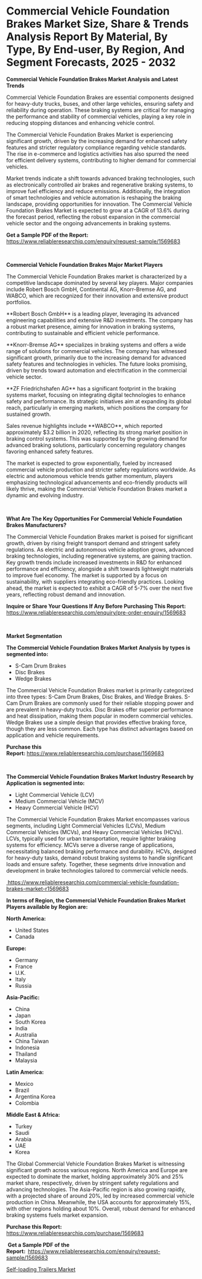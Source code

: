 <p><h1>Commercial Vehicle Foundation Brakes Market Size, Share & Trends Analysis Report By Material, By Type, By End-user, By Region, And Segment Forecasts, 2025 - 2032</h1></p><p><strong>Commercial Vehicle Foundation Brakes Market Analysis and Latest Trends</strong></p>
<p><p>Commercial Vehicle Foundation Brakes are essential components designed for heavy-duty trucks, buses, and other large vehicles, ensuring safety and reliability during operation. These braking systems are critical for managing the performance and stability of commercial vehicles, playing a key role in reducing stopping distances and enhancing vehicle control.</p><p>The Commercial Vehicle Foundation Brakes Market is experiencing significant growth, driven by the increasing demand for enhanced safety features and stricter regulatory compliance regarding vehicle standards. The rise in e-commerce and logistics activities has also spurred the need for efficient delivery systems, contributing to higher demand for commercial vehicles.</p><p>Market trends indicate a shift towards advanced braking technologies, such as electronically controlled air brakes and regenerative braking systems, to improve fuel efficiency and reduce emissions. Additionally, the integration of smart technologies and vehicle automation is reshaping the braking landscape, providing opportunities for innovation. The Commercial Vehicle Foundation Brakes Market is expected to grow at a CAGR of 13.6% during the forecast period, reflecting the robust expansion in the commercial vehicle sector and the ongoing advancements in braking systems.</p></p>
<p><strong>Get a Sample PDF of the Report:&nbsp;</strong> <a href="https://www.reliableresearchiq.com/enquiry/request-sample/1569683?utm_campaign=3103&utm_medium=2&utm_source=Github&utm_content=ia&utm_term=25032025&utm_id=commercial-vehicle-foundation-brakes">https://www.reliableresearchiq.com/enquiry/request-sample/1569683</a></p>
<p>&nbsp;</p>
<p><strong>Commercial Vehicle Foundation Brakes Major Market Players</strong></p>
<p><p>The Commercial Vehicle Foundation Brakes market is characterized by a competitive landscape dominated by several key players. Major companies include Robert Bosch GmbH, Continental AG, Knorr-Bremse AG, and WABCO, which are recognized for their innovation and extensive product portfolios.</p><p>**Robert Bosch GmbH** is a leading player, leveraging its advanced engineering capabilities and extensive R&D investments. The company has a robust market presence, aiming for innovation in braking systems, contributing to sustainable and efficient vehicle performance.</p><p>**Knorr-Bremse AG** specializes in braking systems and offers a wide range of solutions for commercial vehicles. The company has witnessed significant growth, primarily due to the increasing demand for advanced safety features and technologies in vehicles. The future looks promising, driven by trends toward automation and electrification in the commercial vehicle sector.</p><p>**ZF Friedrichshafen AG** has a significant footprint in the braking systems market, focusing on integrating digital technologies to enhance safety and performance. Its strategic initiatives aim at expanding its global reach, particularly in emerging markets, which positions the company for sustained growth.</p><p>Sales revenue highlights include **WABCO**, which reported approximately $3.2 billion in 2020, reflecting its strong market position in braking control systems. This was supported by the growing demand for advanced braking solutions, particularly concerning regulatory changes favoring enhanced safety features.</p><p>The market is expected to grow exponentially, fueled by increased commercial vehicle production and stricter safety regulations worldwide. As electric and autonomous vehicle trends gather momentum, players emphasizing technological advancements and eco-friendly products will likely thrive, making the Commercial Vehicle Foundation Brakes market a dynamic and evolving industry.</p></p>
<p>&nbsp;</p>
<p><strong>What Are The Key Opportunities For Commercial Vehicle Foundation Brakes Manufacturers?</strong></p>
<p><p>The Commercial Vehicle Foundation Brakes market is poised for significant growth, driven by rising freight transport demand and stringent safety regulations. As electric and autonomous vehicle adoption grows, advanced braking technologies, including regenerative systems, are gaining traction. Key growth trends include increased investments in R&D for enhanced performance and efficiency, alongside a shift towards lightweight materials to improve fuel economy. The market is supported by a focus on sustainability, with suppliers integrating eco-friendly practices. Looking ahead, the market is expected to exhibit a CAGR of 5-7% over the next five years, reflecting robust demand and innovation.</p></p>
<p><strong>Inquire or Share Your Questions If Any Before Purchasing This Report:</strong> <a href="https://www.reliableresearchiq.com/enquiry/pre-order-enquiry/1569683?utm_campaign=3103&utm_medium=2&utm_source=Github&utm_content=ia&utm_term=25032025&utm_id=commercial-vehicle-foundation-brakes">https://www.reliableresearchiq.com/enquiry/pre-order-enquiry/1569683</a></p>
<p>&nbsp;</p>
<p><strong>Market Segmentation</strong></p>
<p><strong>The Commercial Vehicle Foundation Brakes Market Analysis by types is segmented into:</strong></p>
<p><ul><li>S-Cam Drum Brakes</li><li>Disc Brakes</li><li>Wedge Brakes</li></ul></p>
<p><p>The Commercial Vehicle Foundation Brakes market is primarily categorized into three types: S-Cam Drum Brakes, Disc Brakes, and Wedge Brakes. S-Cam Drum Brakes are commonly used for their reliable stopping power and are prevalent in heavy-duty trucks. Disc Brakes offer superior performance and heat dissipation, making them popular in modern commercial vehicles. Wedge Brakes use a simple design that provides effective braking force, though they are less common. Each type has distinct advantages based on application and vehicle requirements.</p></p>
<p><strong>Purchase this Report:&nbsp;</strong><a href="https://www.reliableresearchiq.com/purchase/1569683?utm_campaign=3103&utm_medium=2&utm_source=Github&utm_content=ia&utm_term=25032025&utm_id=commercial-vehicle-foundation-brakes">https://www.reliableresearchiq.com/purchase/1569683</a></p>
<p>&nbsp;</p>
<p><strong>The Commercial Vehicle Foundation Brakes Market Industry Research by Application is segmented into:</strong></p>
<p><ul><li>Light Commercial Vehicle (LCV)</li><li>Medium Commercial Vehicle (MCV)</li><li>Heavy Commercial Vehicle (HCV)</li></ul></p>
<p><p>The Commercial Vehicle Foundation Brakes Market encompasses various segments, including Light Commercial Vehicles (LCVs), Medium Commercial Vehicles (MCVs), and Heavy Commercial Vehicles (HCVs). LCVs, typically used for urban transportation, require lighter braking systems for efficiency. MCVs serve a diverse range of applications, necessitating balanced braking performance and durability. HCVs, designed for heavy-duty tasks, demand robust braking systems to handle significant loads and ensure safety. Together, these segments drive innovation and development in brake technologies tailored to commercial vehicle needs.</p></p>
<p><a href="https://www.reliableresearchiq.com/commercial-vehicle-foundation-brakes-market-r1569683?utm_campaign=3103&utm_medium=2&utm_source=Github&utm_content=ia&utm_term=25032025&utm_id=commercial-vehicle-foundation-brakes">&nbsp;https://www.reliableresearchiq.com/commercial-vehicle-foundation-brakes-market-r1569683</a></p>
<p><strong>In terms of Region, the Commercial Vehicle Foundation Brakes Market Players available by Region are:</strong></p>
<p>
    <p> <strong> North America: </strong>
        <ul>
            <li>United States</li>
            <li>Canada</li>
        </ul>
        </p> 
    <p> <strong> Europe: </strong>
        <ul>
            <li>Germany</li>
            <li>France</li>
            <li>U.K.</li>
            <li>Italy</li>
            <li>Russia</li>
        </ul>
        </p> 
    <p> <strong> Asia-Pacific: </strong>
        <ul>
            <li>China</li>
            <li>Japan</li>
            <li>South Korea</li>
            <li>India</li>
            <li>Australia</li>
            <li>China Taiwan</li>
            <li>Indonesia</li>
            <li>Thailand</li>
            <li>Malaysia</li>
        </ul>
        </p> 
    <p> <strong> Latin America: </strong>
        <ul>
            <li>Mexico</li>
            <li>Brazil</li>
            <li>Argentina Korea</li>
            <li>Colombia</li>
        </ul>
        </p> 
    <p> <strong> Middle East & Africa: </strong>
        <ul>
            <li>Turkey</li>
            <li>Saudi</li>
            <li>Arabia</li>
            <li>UAE</li>
            <li>Korea</li>
        </ul>
    </p>
    </p>
<p><p>The Global Commercial Vehicle Foundation Brakes Market is witnessing significant growth across various regions. North America and Europe are expected to dominate the market, holding approximately 30% and 25% market share, respectively, driven by stringent safety regulations and advancing technologies. The Asia-Pacific region is also growing rapidly, with a projected share of around 20%, led by increased commercial vehicle production in China. Meanwhile, the USA accounts for approximately 15%, with other regions holding about 10%. Overall, robust demand for enhanced braking systems fuels market expansion.</p></p>
<p><strong>Purchase this Report: </strong><a href="https://www.reliableresearchiq.com/purchase/1569683?utm_campaign=3103&utm_medium=2&utm_source=Github&utm_content=ia&utm_term=25032025&utm_id=commercial-vehicle-foundation-brakes">https://www.reliableresearchiq.com/purchase/1569683</a></p>
<p>&nbsp;<strong>Get a Sample PDF of the Report:&nbsp;&nbsp;</strong><a href="https://www.reliableresearchiq.com/enquiry/request-sample/1569683?utm_campaign=3103&utm_medium=2&utm_source=Github&utm_content=ia&utm_term=25032025&utm_id=commercial-vehicle-foundation-brakes">https://www.reliableresearchiq.com/enquiry/request-sample/1569683</a></p>
<p><strong></strong></p>
<p><p><a href="https://github.com/wakerizaak8g/Market-Research-Report-List-1/blob/main/self-loading-trailers-market.md?utm_campaign=3103&utm_medium=2&utm_source=Github&utm_content=ia&utm_term=25032025&utm_id=commercial-vehicle-foundation-brakes">Self-loading Trailers Market</a></p></p>